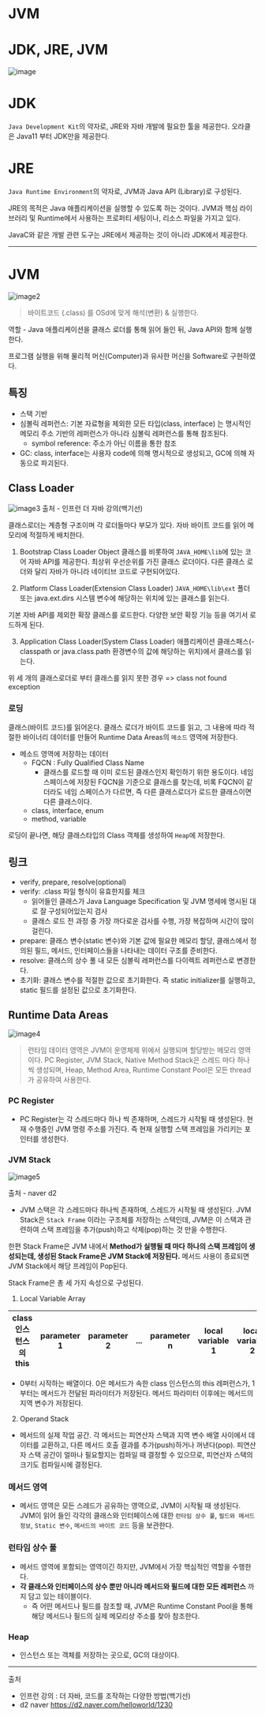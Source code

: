 # JVM

# JDK, JRE, JVM

![image](https://user-images.githubusercontent.com/43533905/152177242-dac8c003-297b-466f-a8aa-308196d3e584.png)

# JDK
`Java Development Kit`의 약자로, JRE와 자바 개발에 필요한 툴을 제공한다. 오라클은 Java11 부터 JDK만을 제공한다.

# JRE
`Java Runtime Environment`의 약자로, JVM과 Java API (Library)로 구성된다.

JRE의 목적은 Java 애플리케이션을 실행할 수 있도록 하는 것이다. JVM과 핵심 라이브러리 및 Runtime에서 사용하는 프로퍼티 세팅이나, 리소스 파일을 가지고 있다. 

JavaC와 같은 개발 관련 도구는 JRE에서 제공하는 것이 아니라 JDK에서 제공한다.

---

# JVM

![image2](https://user-images.githubusercontent.com/43533905/152182814-a7da2fef-8a40-4d2b-8e3e-043c4a3d326c.png)

> 바이트코드 (.class) 를 OSd에 맞게 해석(변환) & 실행한다. 

역할 - Java 애플리케이션을 클래스 로더를 통해 읽어 들인 뒤, Java API와 함께 실행한다.

프로그램 실행을 위해 물리적 머신(Computer)과 유사한 머신을 Software로 구현하였다.

## 특징
- 스택 기반
- 심볼릭 레퍼런스: 기본 자료형을 제외한 모든 타입(class, interface) 는 명시적인 메모리 주소 기반의 레퍼런스가 아니라 심볼릭 레퍼런스를 통해 참조된다. 
  - symbol reference: 주소가 아닌 이름을 통한 참조
- GC: class, interface는 사용자 code에 의해 명시적으로 생성되고, GC에 의해 자동으로 파괴된다.

## Class Loader
![image3](https://user-images.githubusercontent.com/43533905/152190357-56bf92af-4b41-4d8d-a84a-e4146e25fc04.png)
출처 - 인프런 더 자바 강의(백기선)

클래스로더는 계층형 구조이며 각 로더들마다 부모가 있다. 자바 바이트 코드를 읽어 메모리에 적절하게 배치한다.

1. Bootstrap Class Loader
Object 클래스를 비롯하여 `JAVA_HOME\lib`에 있는 코어 자바 API를 제공한다. 최상위 우선순위를 가진 클래스 로더이다. 다른 클래스 로더와 달리 자바가 아니라 네이티브 코드로 구현되어있다.

2. Platform Class Loader(Extension Class Loader)
`JAVA_HOME\lib\ext` 폴더 또는 java.ext.dirs 시스템 변수에 해당하는 위치에 있는 클래스를 읽는다.

기본 자바 API를 제외한 확장 클래스를 로드한다. 다양한 보안 확장 기능 등을 여기서 로드하게 된다.

3. Application Class Loader(System Class Loader)
애플리케이션 클래스패스(-classpath or java.class.path 환경변수의 값에 해당하는 위치)에서 클래스를 읽는다.

위 세 개의 클래스로더로 부터 클래스를 읽지 못한 경우 => class not found exception

### 로딩
클래스(바이트 코드)를 읽어온다. 클래스 로더가 바이트 코드를 읽고, 그 내용에 따라 적절한 바이너리 데이터를 만들어 Runtime Data Areas의 `메소드` 영역에 저장한다.

- 메소드 영역에 저장하는 데이터
  - FQCN : Fully Qualified Class Name
    - 클래스를 로드할 때 이미 로드된 클래스인지 확인하기 위한 용도이다. 네임스페이스에 저장된 FQCN을 기준으로 클래스를 찾는데, 비록 FQCN이 같더라도 네임 스페이스가 다르면, 즉 다른 클래스로더가 로드한 클래스이면 다른 클래스이다.  
  - class, interface, enum
  - method, variable

로딩이 끝나면, 해당 클래스타입의 Class 객체를 생성하여 `Heap`에 저장한다.

## 링크
- verify, prepare, resolve(optional)
- verify: .class 파일 형식이 유효한지를 체크
  - 읽어들인 클래스가 Java Language Specification 및 JVM 명세에 명시된 대로 잘 구성되어있는지 검사
  - 클래스 로드 전 과정 중 가장 까다로운 검사를 수행, 가장 복잡하며 시간이 많이 걸린다.
- prepare: 클래스 변수(static 변수)와 기본 값에 필요한 메모리 할당, 클래스에서 정의된 필드, 메서드, 인터페이스들을 나타내는 데이터 구조를 준비한다.
- resolve: 클래스의 상수 풀 내 모든 심볼릭 레퍼런스를 다이렉트 레퍼런스로 변경한다.
- 초기화: 클래스 변수를 적절한 값으로 초기화한다. 즉 static initializer를 실행하고, static 필드를 설정된 값으로 초기화한다.

## Runtime Data Areas
![image4](https://user-images.githubusercontent.com/43533905/152196164-86b7cbdf-f18f-4893-8af6-26c3425bf705.png)
> 런타임 데이터 영역은 JVM이 운영체제 위에서 실행되며 할당받는 메모리 영역이다.
> PC Register, JVM Stack, Native Method Stack은 스레드 마다 하나 씩 생성되며, Heap, Method Area, Runtime Constant Pool은 모든 thread가 공유하여 사용한다.

### PC Register
- PC Register는 각 스레드마다 하나 씩 존재하며, 스레드가 시작될 때 생성된다. 현재 수행중인 JVM 명령 주소를 가진다. 즉 현재 실행할 스택 프레임을 가리키는 포인터를 생성한다.

### JVM Stack
![image5](https://d2.naver.com/content/images/2015/06/helloworld-1230-5.png)

출처 - naver d2 

- JVM 스택은 각 스레드마다 하나씩 존재하며, 스레드가 시작될 때 생성된다. JVM Stack은 `Stack Frame` 이라는 구조체를 저장하는 스택인데, JVM은 이 스택과 관련하여 스택 프레임을 추가(push)하고 삭제(pop)하는 것 만을 수행한다. 

한편 Stack Frame은 JVM 내에서 **Method가 실행될 때 마다 하나의 스택 프레임이 생성되는데, 생성된 Stack Frame은 JVM Stack에 저장된다.** 메서드 사용이 종료되면 JVM Stack에서 해당 프레임이 Pop된다.

Stack Frame은 총 세 가지 속성으로 구성된다. 
1. Local Variable Array

|class 인스턴스의 this|parameter 1|parameter 2|...|parameter n|local variable 1|local variable 2|...|local variable n|
|--|--|--|--|--|--|--|--|--|
- 0부터 시작하는 배열이다. 0은 메서드가 속한 class 인스턴스의 this 레퍼런스가, 1부터는 메서드가 전달된 파라미터가 저장된다. 메서드 파라미터 이후에는 메서드의 지역 변수가 저장된다.

2. Operand Stack
- 메서드의 실제 작업 공간. 각 메서드는 피연산자 스택과 지역 변수 배열 사이에서 데이터를 교환하고, 다른 메서드 호출 결과를 추가(push)하거나 꺼낸다(pop). 피연산자 스택 공간이 얼마나 필요할지는 컴파일 때 결정할 수 있으므로, 피연산자 스택의 크기도 컴파일시에 결정된다.

### 메서드 영역
- 메서드 영역은 모든 스레드가 공유하는 영역으로, JVM이 시작될 때 생성된다. JVM이 읽어 들인 각각의 클래스와 인터페이스에 대한 `런타임 상수 풀`, `필드와 메서드 정보`, `Static 변수`, `메서드의 바이트 코드` 등을 보관한다. 

### 런타임 상수 풀
- 메서드 영역에 포함되는 영역이긴 하지만, JVM에서 가장 핵심적인 역할을 수행한다. 
- **각 클래스와 인터페이스의 상수 뿐만 아니라 메서드와 필드에 대한 모든 레퍼런스** 까지 담고 있는 테이블이다.
  - 즉 어떤 메서드나 필드를 참조할 때, JVM은 Runtime Constant Pool을 통해 해당 메서드나 필드의 실제 메모리상 주소를 찾아 참조한다.

### Heap
- 인스턴스 또는 객체를 저장하는 곳으로, GC의 대상이다.

---
출처 
- 인프런 강의 : 더 자바, 코드를 조작하는 다양한 방법(백기선)
- d2 naver https://d2.naver.com/helloworld/1230
